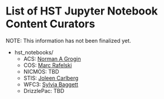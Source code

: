 # List of HST Jupyter Notebook Content Curators
NOTE: This information has not been finalized yet.

- hst_notebooks/
  - ACS: [Norman A Grogin](mailto:nagrogin@stsci.edu)
  - COS: [Marc Rafelski](mailto:mrafelski@stsci.edu)
  - NICMOS: TBD 
  - STIS: [Joleen Carlberg](mailto:jcarlberg@stsci.edu)
  - WFC3: [Sylvia Baggett](mailto:sbaggett@stsci.edu)
  - DrizzlePac: TBD
